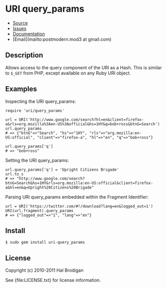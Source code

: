 # URI query_params

* [Source](http://github.com/postmodern/uri-query_params)
* [Issues](http://github.com/postmodern/uri-query_params/issues)
* [Documentation](http://rubydoc.info/gems/uri-query_params/frames)
* [Email](mailto:postmodern.mod3 at gmail.com)

## Description

Allows access to the query component of the URI as a Hash. This is similar
to `$_GET` from PHP, except available on any Ruby URI object.

## Examples

Inspecting the URI query_params:

    require 'uri/query_params'
    
    url = URI('http://www.google.com/search?hl=en&client=firefox-a&rls=org.mozilla%3Aen-US%3Aofficial&hs=1HY&q=bob+ross&btnG=Search')
    url.query_params
    # => {"btnG"=>"Search", "hs"=>"1HY", "rls"=>"org.mozilla:en-US:official", "client"=>"firefox-a", "hl"=>"en", "q"=>"bob+ross"}

    url.query_params['q']
    # => "bob+ross"

Setting the URI query_params:

    url.query_params['q'] = 'Upright Citizens Brigade'
    url.to_s
    # => "http://www.google.com/search?btnG=Search&hs=1HY&rls=org.mozilla:en-US:official&client=firefox-a&hl=en&q=Upright%20Citizens%20Brigade"

Parsing URI query_params embedded within the Fragment Identifier:

    url = URI('https://twitter.com/#!/download?lang=en&logged_out=1')
    URI(url.fragment).query_params
    # => {"logged_out"=>"1", "lang"=>"en"}

## Install

    $ sudo gem install uri-query_params

## License

Copyright (c) 2010-2011 Hal Brodigan

See {file:LICENSE.txt} for license information.
